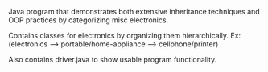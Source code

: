 Java program that demonstrates both extensive inheritance techniques and OOP practices by categorizing misc electronics.

Contains classes for electronics by organizing them hierarchically. 
Ex: (electronics --> portable/home-appliance --> cellphone/printer)

Also contains driver.java to show usable program functionality.
